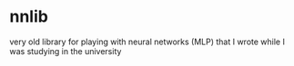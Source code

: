 # nnlib
very old library for playing with neural networks (MLP) that I wrote while I was studying in the university

